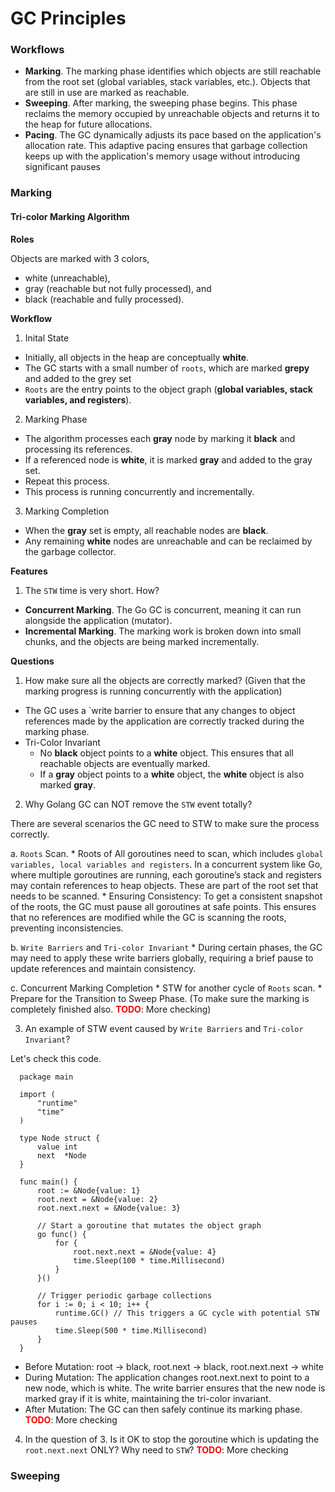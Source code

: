 # GC Principles

### Workflows

* **Marking**. The marking phase identifies which objects are still reachable from the root set (global variables, stack variables, etc.). Objects that are still in use are marked as reachable.
* **Sweeping**. After marking, the sweeping phase begins. This phase reclaims the memory occupied by unreachable objects and returns it to the heap for future allocations.  
* **Pacing**. The GC dynamically adjusts its pace based on the application's allocation rate. This adaptive pacing ensures that garbage collection keeps up with the application's memory usage without introducing significant pauses


### Marking

####  Tri-color Marking Algorithm

**Roles**

Objects are marked with 3 colors, 
  * white (unreachable),  
  * gray (reachable but not fully processed), and 
  * black (reachable and fully processed). 

**Workflow**
1. Inital State 
  * Initially, all objects in the heap are conceptually **white**. 
  * The GC starts with a small number of `roots`, which are marked **grepy** and added to the grey set
  * `Roots` are the entry points to the object graph (**global variables, stack variables, and registers**).
2. Marking Phase
  * The algorithm processes each **gray** node by marking it **black** and processing its references. 
  * If a referenced node is **white**, it is marked **gray** and added to the gray set.
  * Repeat this process.
  * This process is running concurrently and incrementally.
3. Marking Completion
  * When the **gray** set is empty, all reachable nodes are **black**.
  * Any remaining **white** nodes are unreachable and can be reclaimed by the garbage collector.

**Features**
1. The `STW` time is very short. How?
  * **Concurrent Marking**.  The Go GC is concurrent, meaning it can run alongside the application (mutator). 
  * **Incremental Marking**. The marking work is broken down into small chunks, and the objects are being marked incrementally. 

**Questions**
1. How make sure all the objects are correctly marked? (Given that the marking progress is running concurrently with the application)
  * The GC uses a `write barrier to ensure that any changes to object references made by the application are correctly tracked during the marking phase.
  * Tri-Color Invariant
    * No **black** object points to a **white** object. This ensures that all reachable objects are eventually marked.
    * If a **gray** object points to a **white** object, the **white** object is also marked **gray**.
  
2. Why Golang GC can NOT remove the `STW` event totally?

  There are several scenarios the GC need to STW to make sure the process correctly.

  a. `Roots` Scan.
    * Roots of All goroutines need to scan, which includes `global variables, local variables and registers`. In a concurrent system like Go, where multiple goroutines are running, each goroutine’s stack and registers may contain references to heap objects. These are part of the root set that needs to be scanned.
    * Ensuring Consistency: To get a consistent snapshot of the roots, the GC must pause all goroutines at safe points. This ensures that no references are modified while the GC is scanning the roots, preventing inconsistencies.
    
  b. `Write Barriers` and `Tri-color Invariant`
    * During certain phases, the GC may need to apply these write barriers globally, requiring a brief pause to update references and maintain consistency.
    
  c. Concurrent Marking Completion
    * STW for another cycle of `Roots` scan.
    * Prepare for the Transition to Sweep Phase. (To make sure the marking is completely finished also. <span style="color:red">**TODO**</span>: More checking)

3. An example of STW event caused by `Write Barriers` and `Tri-color Invariant`?

  Let's check this code.
  ```
    package main

    import (
        "runtime"
        "time"
    )

    type Node struct {
        value int
        next  *Node
    }

    func main() {
        root := &Node{value: 1}
        root.next = &Node{value: 2}
        root.next.next = &Node{value: 3}

        // Start a goroutine that mutates the object graph
        go func() {
            for {
                root.next.next = &Node{value: 4}
                time.Sleep(100 * time.Millisecond)
            }
        }()

        // Trigger periodic garbage collections
        for i := 0; i < 10; i++ {
            runtime.GC() // This triggers a GC cycle with potential STW pauses
            time.Sleep(500 * time.Millisecond)
        }
    }
  ```
  * Before Mutation: root -> black, root.next -> black, root.next.next -> white 
  * During Mutation: The application changes root.next.next to point to a new node, which is white. The write barrier ensures that the new node is marked gray if it is white, maintaining the tri-color invariant.
  * After Mutation: The GC can then safely continue its marking phase.
  <span style="color:red">**TODO**</span>: More checking

4. In the question of 3. Is it OK to stop the goroutine which is updating the `root.next.next` ONLY? Why need to `STW`?
  <span style="color:red">**TODO**</span>: More checking




### Sweeping 
